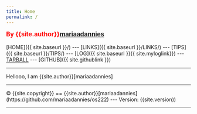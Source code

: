 ```yaml
---
title: Home
permalink: /
---
```

<span style="color:red; font-weight:bold; font-size:larger;">By {{site.author}}[mariaadannies](https://github.com/mariaadannies/os222)</span>
<br><br>
[HOME]({{ site.baseurl }}/) ---
[LINKS]({{ site.baseurl }}/LINKS/) ---
[TIPS]({{ site.baseurl }}/TIPS/) ---
[LOG]({{ site.baseurl }}{{ site.myloglink}}) ---
[TARBALL]((https://os.vlsm.org/Log/mariaadannies.tar.bz2.txt)) ---
[GITHUB]({{ site.githublink }})
<br>
<hr>
Hellooo, I am {{site.author}}[mariaadannies]
<br>
<hr>
&copy; {{site.copyright}} == {{site.author}}[mariaadannies](https://github.com/mariaadannies/os222) --- Version: {{site.version))
<hr>
<br>
